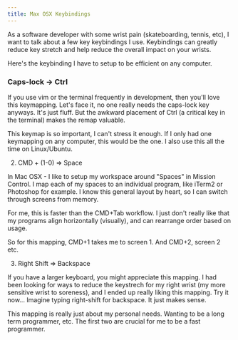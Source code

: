 ```yaml
---
title: Max OSX Keybindings
---
```


As a software developer with some wrist pain (skateboarding, tennis, etc), I want to talk about a few key keybindings I use. Keybindings can greatly reduce key stretch and help reduce the overall impact on your wrists.


Here's the keybinding I have to setup to be efficient on any computer.

### Caps-lock -> Ctrl

If you use vim or the terminal frequently in development, then you'll love this keymapping. Let's face it, no one really needs the caps-lock key anyways. It's just fluff. But the awkward placement of Ctrl (a critical key in the terminal) makes the remap valuable.

This keymap is so important, I can't stress it enough. If I only had one keymapping on any computer, this would be the one. I also use this all the time on Linux/Ubuntu.

2. CMD + (1-0) => Space

In Mac OSX - I like to setup my workspace around "Spaces" in Mission Control. I map each of my spaces to an individual program, like iTerm2 or Photoshop for example. I know this general layout by heart, so I can switch through screens from memory.

For me, this is faster than the CMD+Tab workflow. I just don't really like that my programs align horizontally (visually), and can rearrange order based on usage.

So for this mapping, CMD+1 takes me to screen 1. And CMD+2, screen 2 etc.

3. Right Shift => Backspace

If you have a larger keyboard, you might appreciate this mapping. I had been looking for ways to reduce the keystrech for my right wrist (my more sensitive wrist to soreness), and I ended up really liking this mapping. Try it now... Imagine typing right-shift for backspace. It just makes sense.

This mapping is really just about my personal needs. Wanting to be a long term programmer, etc. The first two are crucial for me to be a fast programmer.
